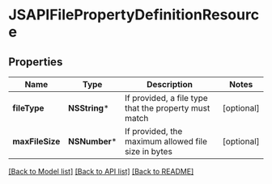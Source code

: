 # JSAPIFilePropertyDefinitionResource

## Properties
Name | Type | Description | Notes
------------ | ------------- | ------------- | -------------
**fileType** | **NSString*** | If provided, a file type that the property must match | [optional] 
**maxFileSize** | **NSNumber*** | If provided, the maximum allowed file size in bytes | [optional] 

[[Back to Model list]](../README.md#documentation-for-models) [[Back to API list]](../README.md#documentation-for-api-endpoints) [[Back to README]](../README.md)


